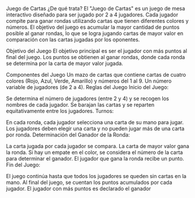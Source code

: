Juego de Cartas
¿De qué trata?
El "Juego de Cartas" es un juego de mesa interactivo diseñado para ser jugado por 2 a 4 jugadores. Cada jugador compite para ganar rondas utilizando cartas que tienen diferentes colores y números. El objetivo del juego es acumular la mayor cantidad de puntos posible al ganar rondas, lo que se logra jugando cartas de mayor valor en comparación con las cartas jugadas por los oponentes.

Objetivo del Juego
El objetivo principal es ser el jugador con más puntos al final del juego. Los puntos se obtienen al ganar rondas, donde cada ronda se determina por la carta de mayor valor jugada.

Componentes del Juego
Un mazo de cartas que contiene cartas de cuatro colores (Rojo, Azul, Verde, Amarillo) y números del 1 al 9.
Un número variable de jugadores (de 2 a 4).
Reglas del Juego
Inicio del Juego:

Se determina el número de jugadores (entre 2 y 4) y se recogen los nombres de cada jugador.
Se barajan las cartas y se reparten equitativamente entre los jugadores.
Turnos:

En cada ronda, cada jugador selecciona una carta de su mano para jugar.
Los jugadores deben elegir una carta y no pueden jugar más de una carta por ronda.
Determinación del Ganador de la Ronda:

La carta jugada por cada jugador se compara.
La carta de mayor valor gana la ronda. Si hay un empate en el color, se considera el número de la carta para determinar el ganador.
El jugador que gana la ronda recibe un punto.
Fin del Juego:

El juego continúa hasta que todos los jugadores se queden sin cartas en la mano.
Al final del juego, se cuentan los puntos acumulados por cada jugador.
El jugador con más puntos es declarado el ganador

